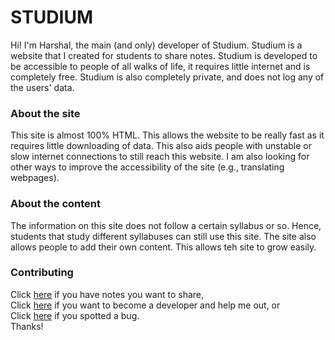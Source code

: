 # STUDIUM

Hi! I'm Harshal, the main (and only) developer of Studium. Studium is a website that I created for students to share notes. Studium is developed to be accessible to people of all walks of life, it requires little internet and is completely free. Studium is also completely private, and does not log any of the users' data.

### About the site

This site is almost 100% HTML. This allows the website to be really fast as it requires little downloading of data. This also aids people with unstable or slow internet connections to still reach this website. I am also looking for other ways to improve the accessibility of the site (e.g., translating webpages).

### About the content

The information on this site does not follow a certain syllabus or so. Hence, students that study different syllabuses can still use this site. The site also allows people to add their own content. This allows teh site to grow easily.

### Contributing

Click [here](https://docs.google.com/forms/d/e/1FAIpQLSdjF9s2rgp0Dn7WTgMfH9G1T-EyIhOg5Tk2JvirDOiQjmsXKw/viewform?usp=sf_link) if you have notes you want to share,<br>
Click [here](https://docs.google.com/forms/d/e/1FAIpQLSdGMIAgefRE4LJYiGaI41gxR75lS2VPAbFbKV0aUyYgSz4K7g/viewform?usp=sf_link) if you want to become a developer and help me out, or<br>
Click [here](https://docs.google.com/forms/d/e/1FAIpQLSeTRiVn3qS30AbzoPwsDvAtK-FDFXUMawJz39BeHQpPGMpJ1w/viewform?usp=sf_link) if you spotted a bug.<br>
Thanks!
